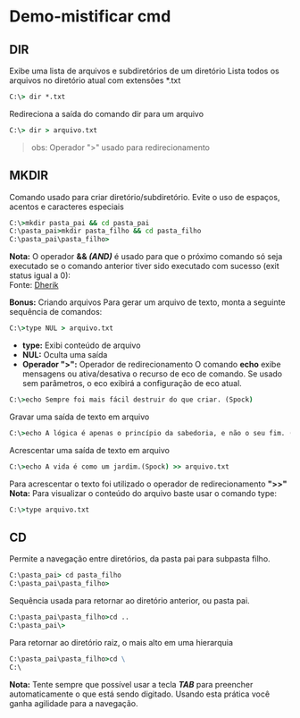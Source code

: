 # Demo-mistificar cmd

## DIR

Exibe uma lista de arquivos e subdiretórios de um diretório
Lista todos os arquivos no diretório atual com extensões *.txt
```cmd
C:\> dir *.txt
```
Redireciona a saída do comando dir para um arquivo
```cmd
C:\> dir > arquivo.txt
```
>obs: Operador ">" usado para redirecionamento

## MKDIR

Comando usado para criar diretório/subdiretório. Evite o uso de espaços, acentos e caracteres especiais
```cmd
C:\>mkdir pasta_pai && cd pasta_pai
C:\pasta_pai>mkdir pasta_filho && cd pasta_filho
C:\pasta_pai\pasta_filho>
```
**Nota:** O operador **&& *(AND)*** é usado para que o próximo comando só seja executado se o comando anterior tiver sido executado com sucesso (exit status igual a 0):<br/>Fonte: [Dherik](https://pt.stackoverflow.com/a/82457)

**Bonus:** Criando arquivos
Para gerar um arquivo de texto, monta a seguinte sequência de comandos:
```cmd
C:\>type NUL > arquivo.txt
```
- **type:** Exibi conteúdo de arquivo
- **NUL:** Oculta uma saída
- **Operador ">":** Operador de redirecionamento
O comando **echo** exibe mensagens ou ativa/desativa o recurso de eco de comando.
Se usado sem parâmetros, o eco exibirá a configuração de eco atual.
```cmd
C:\>echo Sempre foi mais fácil destruir do que criar. (Spock)
```
Gravar uma saída de texto em arquivo
```cmd
C:\>echo A lógica é apenas o princípio da sabedoria, e não o seu fim. (Spock) > arquivo.txt
```
Acrescentar uma saída de texto em arquivo
```cmd
C:\>echo A vida é como um jardim.(Spock) >> arquivo.txt
```
Para acrescentar o texto foi utilizado o operador de redirecionamento **">>"**<br/>
**Nota:** Para visualizar o conteúdo do arquivo baste usar o comando type:
```cmd
C:\>type arquivo.txt
```
## CD
Permite a navegação entre diretórios, da pasta pai para subpasta filho.
```cmd
C:\pasta_pai> cd pasta_filho
C:\pasta_pai\pasta_filho>
```
Sequência usada para retornar ao diretório anterior, ou pasta pai.
```cmd
C:\pasta_pai\pasta_filho>cd ..
C:\pasta_pai\>
```
Para retornar ao diretório raiz, o mais alto em uma hierarquia
```cmd
C:\pasta_pai\pasta_filho>cd \
C:\
```
**Nota:** Tente sempre que possível usar a tecla ***TAB*** para preencher automaticamente o que está sendo digitado. Usando esta prática você ganha agilidade para a navegação.




